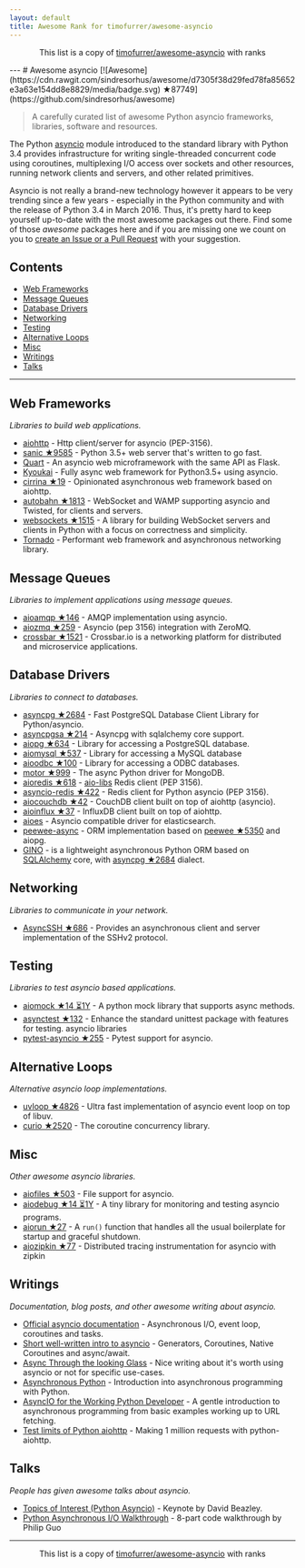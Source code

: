 ```yaml
---
layout: default
title: Awesome Rank for timofurrer/awesome-asyncio
---
```


<p align="center">
	This list is a copy of <a href="https://github.com/timofurrer/awesome-asyncio">timofurrer/awesome-asyncio</a> with ranks
</p>
---
# Awesome asyncio [![Awesome](https://cdn.rawgit.com/sindresorhus/awesome/d7305f38d29fed78fa85652e3a63e154dd8e8829/media/badge.svg) ★87749](https://github.com/sindresorhus/awesome)

> A carefully curated list of awesome Python asyncio frameworks, libraries, software and resources.

The Python [asyncio](https://docs.python.org/3/library/asyncio.html) module introduced to the standard library with Python 3.4 provides infrastructure for writing single-threaded concurrent code using coroutines, multiplexing I/O access over sockets and other resources, running network clients and servers, and other related primitives.

Asyncio is not really a brand-new technology however it appears to be very trending since a few years - especially in the Python community and with the release of Python 3.4 in March 2016.
Thus, it's pretty hard to keep yourself up-to-date with the most awesome packages out there.
Find some of those *awesome* packages here and if you are missing one we count on you to [create an Issue or a Pull Request](https://github.com/timofurrer/awesome-asyncio/blob/master/CONTRIBUTING.md) with your suggestion.

## Contents

* [Web Frameworks](#web-frameworks)
* [Message Queues](#message-queues)
* [Database Drivers](#database-drivers)
* [Networking](#networking)
* [Testing](#testing)
* [Alternative Loops](#alternative-loops)
* [Misc](#misc)
* [Writings](#writings)
* [Talks](#talks)

***

## Web Frameworks

*Libraries to build web applications.*

* [aiohttp](https://github.com/KeepSafe/aiohttp) - Http client/server for asyncio (PEP-3156).
* [sanic ★9585](https://github.com/channelcat/sanic) - Python 3.5+ web server that's written to go fast.
* [Quart](https://gitlab.com/pgjones/quart) - An asyncio web microframework with the same API as Flask.
* [Kyoukai](https://github.com/SunDwarf/Kyoukai) - Fully async web framework for Python3.5+ using asyncio.
* [cirrina ★19](https://github.com/neolynx/cirrina) - Opinionated asynchronous web framework based on aiohttp.
* [autobahn ★1813](https://github.com/crossbario/autobahn-python) - WebSocket and WAMP supporting asyncio and Twisted, for clients and servers.
* [websockets ★1515](https://github.com/aaugustin/websockets) - A library for building WebSocket servers and clients in Python with a focus on correctness and simplicity.
* [Tornado](http://www.tornadoweb.org/en/stable/) - Performant web framework and asynchronous networking library.

## Message Queues

*Libraries to implement applications using message queues.*

* [aioamqp ★146](https://github.com/Polyconseil/aioamqp) - AMQP implementation using asyncio.
* [aiozmq ★259](https://github.com/aio-libs/aiozmq) - Asyncio (pep 3156) integration with ZeroMQ.
* [crossbar ★1521](https://github.com/crossbario/crossbar) - Crossbar.io is a networking platform for distributed and microservice applications.

## Database Drivers

*Libraries to connect to databases.*

* [asyncpg ★2684](https://github.com/MagicStack/asyncpg) - Fast PostgreSQL Database Client Library for Python/asyncio.
* [asyncpgsa ★214](https://github.com/CanopyTax/asyncpgsa) - Asyncpg with sqlalchemy core support.
* [aiopg ★634](https://github.com/aio-libs/aiopg) - Library for accessing a PostgreSQL database.
* [aiomysql ★537](https://github.com/aio-libs/aiomysql) - Library for accessing a MySQL database
* [aioodbc ★100](https://github.com/aio-libs/aioodbc) - Library for accessing a ODBC databases.
* [motor ★999](https://github.com/mongodb/motor) - The async Python driver for MongoDB.
* [aioredis ★618](https://github.com/aio-libs/aioredis) - [aio-libs](https://github.com/aio-libs) Redis client (PEP 3156).
* [asyncio-redis ★422](https://github.com/jonathanslenders/asyncio-redis) - Redis client for Python asyncio (PEP 3156).
* [aiocouchdb ★42](https://github.com/aio-libs/aiocouchdb) - CouchDB client built on top of aiohttp (asyncio).
* [aioinflux ★37](https://github.com/plugaai/aioinflux) - InfluxDB client built on top of aiohttp.
* [aioes](https://github.com/aio-libs/aioes) - Asyncio compatible driver for elasticsearch.
* [peewee-async](https://github.com/05bit/peewee-async) - ORM implementation based on [peewee ★5350](https://github.com/coleifer/peewee) and aiopg.
* [GINO](https://github.com/fantix/gino) - is a lightweight asynchronous Python ORM based on [SQLAlchemy](https://www.sqlalchemy.org/) core, with [asyncpg ★2684](https://github.com/MagicStack/asyncpg) dialect.

## Networking

*Libraries to communicate in your network.*

* [AsyncSSH ★686](https://github.com/ronf/asyncssh) - Provides an asynchronous client and server implementation of the SSHv2 protocol.

## Testing

*Libraries to test asyncio based applications.*

* [aiomock ★14 ⏳1Y](https://github.com/nhumrich/aiomock) - A python mock library that supports async methods.
* [asynctest ★132](https://github.com/Martiusweb/asynctest) - Enhance the standard unittest package with features for testing. asyncio libraries
* [pytest-asyncio ★255](https://github.com/pytest-dev/pytest-asyncio) - Pytest support for asyncio.

## Alternative Loops

*Alternative asyncio loop implementations.*

* [uvloop ★4826](https://github.com/MagicStack/uvloop) - Ultra fast implementation of asyncio event loop on top of libuv.
* [curio ★2520](https://github.com/dabeaz/curio) - The coroutine concurrency library.

## Misc

*Other awesome asyncio libraries.*

* [aiofiles ★503](https://github.com/Tinche/aiofiles) - File support for asyncio.
* [aiodebug ★14 ⏳1Y](https://github.com/qntln/aiodebug) - A tiny library for monitoring and testing asyncio programs.
* [aiorun ★27](https://github.com/cjrh/aiorun) - A `run()` function that handles all the usual boilerplate for startup and graceful shutdown.
* [aiozipkin ★77](https://github.com/aio-libs/aiozipkin) - Distributed tracing instrumentation for asyncio with zipkin

## Writings

*Documentation, blog posts, and other awesome writing about asyncio.*

* [Official asyncio documentation](https://docs.python.org/3/library/asyncio.html) - Asynchronous I/O, event loop, coroutines and tasks.
* [Short well-written intro to asyncio](http://masnun.com/2015/11/13/python-generators-coroutines-native-coroutines-and-async-await.html) - Generators, Coroutines, Native Coroutines and async/await.
* [Async Through the looking Glass](https://hackernoon.com/async-through-the-looking-glass-d69a0a88b661) - Nice writing about it's worth using asyncio or not for specific use-cases.
* [Asynchronous Python](https://hackernoon.com/asynchronous-python-45df84b82434) - Introduction into asynchronous programming with Python.
* [AsyncIO for the Working Python Developer](https://hackernoon.com/asyncio-for-the-working-python-developer-5c468e6e2e8e) - A gentle introduction to asynchronous programming from basic examples working up to URL fetching.
* [Test limits of Python aiohttp](https://pawelmhm.github.io/asyncio/python/aiohttp/2016/04/22/asyncio-aiohttp.html) - Making 1 million requests with python-aiohttp.

## Talks

*People has given awesome talks about asyncio.*

* [Topics of Interest (Python Asyncio)](https://www.youtube.com/watch?v=ZzfHjytDceU) - Keynote by David Beazley.
* [Python Asynchronous I/O Walkthrough](https://www.youtube.com/playlist?list=PLpEcQSRWP2IjVRlTUptdD05kG-UkJynQT) - 8-part code walkthrough by Philip Guo
---
<p align="center">
	This list is a copy of <a href="https://github.com/timofurrer/awesome-asyncio">timofurrer/awesome-asyncio</a> with ranks
</p>
